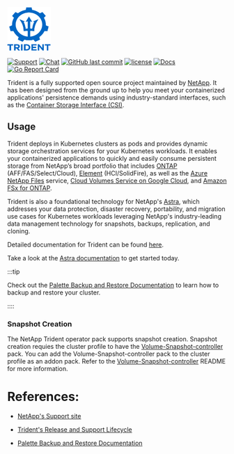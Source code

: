 <img src="logo.png" alt="NetApp Trident" width="100" height="100">

[![Support](https://img.shields.io/badge/support-official-0067C5.svg)](http://mysupport.netapp.com/info/web/ECMLP2619434.html)
[![Chat](https://img.shields.io/badge/chat-slack-4C9689.svg)](http://netapp.io/slack/)
[![GitHub last commit](https://img.shields.io/github/last-commit/netapp/trident.svg)](https://github.com/NetApp/trident/commits)
[![license](https://img.shields.io/github/license/netapp/trident.svg)](LICENSE)
[![Docs](https://img.shields.io/badge/docs-official-0067C5.svg)](https://docs.netapp.com/us-en/trident/index.html)
[![Go Report Card](https://goreportcard.com/badge/github.com/netapp/trident)](https://goreportcard.com/report/github.com/netapp/trident)

Trident is a fully supported open source project maintained by [NetApp](https://www.netapp.com). It has been designed
from the ground up to help you meet your containerized applications' persistence demands using industry-standard
interfaces, such as the [Container Storage Interface (CSI)](https://kubernetes-csi.github.io/docs/introduction.html).

## Usage
Trident deploys in Kubernetes clusters as pods and provides dynamic storage orchestration services for your Kubernetes workloads. It enables your containerized applications to quickly and easily consume persistent storage from NetApp’s broad portfolio that
includes [ONTAP](https://www.netapp.com/data-management/ontap-data-management-software) (AFF/FAS/Select/Cloud), [Element](https://www.netapp.com/data-management/element-software) (HCI/SolidFire), as well as the [Azure NetApp Files](https://cloud.netapp.com/azure-netapp-files)
service, [Cloud Volumes Service on Google Cloud](https://cloud.netapp.com/cloud-volumes-service-for-gcp), and [Amazon FSx for ONTAP](https://cloud.netapp.com/fsx-for-ontap).

Trident is also a foundational technology for NetApp's [Astra](http://cloud.netapp.com/Astra), which addresses your data protection, disaster recovery, portability, and migration use cases for
Kubernetes workloads leveraging NetApp's industry-leading data management technology for snapshots, backups, replication, and cloning.

Detailed documentation for Trident can be found [here](https://docs.netapp.com/us-en/trident/index.html).

Take a look at the [Astra documentation](https://docs.netapp.com/us-en/astra/) to get started today.

:::tip

Check out the [Palette Backup and Restore Documentation](https://docs.spectrocloud.com/clusters/cluster-management/backup-restore/) to learn how to backup and restore your cluster.

::::

### Snapshot Creation

The NetApp Trident operator pack supports snapshot creation. Snapshot creation requies the cluster profile to have the [Volume-Snapshot-controller](https://docs.spectrocloud.com/integrations/packs/?pack=volume-snapshot-controller) pack. You can add the Volume-Snapshot-controller pack to the cluster profile as an addon pack. Refer to the [Volume-Snapshot-controller](https://docs.spectrocloud.com/integrations/packs/?pack=volume-snapshot-controller) README for more information.

# References:

- [NetApp's Support site](https://mysupport.netapp.com/site/info/version-support) 

- [Trident's Release and Support Lifecycle](https://mysupport.netapp.com/site/info/trident-support) 

- [Palette Backup and Restore Documentation](https://docs.spectrocloud.com/clusters/cluster-management/backup-restore/)



